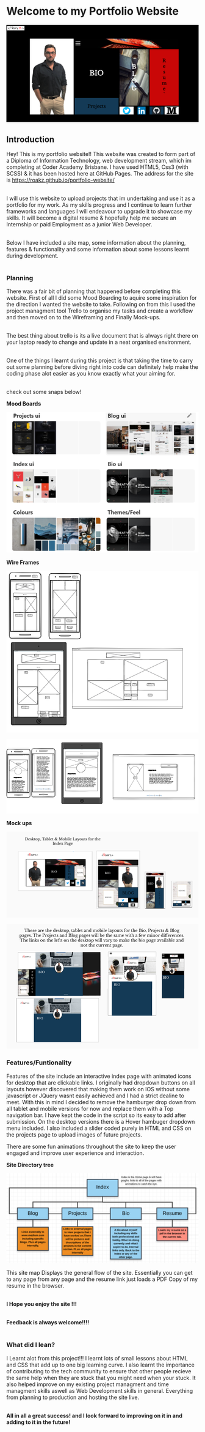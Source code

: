 <h1>Welcome to my Portfolio Website</h1>


![Picutre of Index page wireframes for project.](project-pictures/home-page.PNG)<br>


<h2>Introduction</h2>

Hey! This is my portfolio website!! This website was created to form part of a Diploma of Information Technology, web development stream, which im completing at Coder Academy Brisbane. I have used HTML5, Css3 (with SCSS) & it has been hosted here at GitHub Pages. The address for the site is https://roakz.github.io/portfolio-website/ <br><br>

I will use this website to upload projects that im undertaking and use it as a portfolio for my work. As my skills progress and I continue to learn further frameworks and languages I will endeavour to upgrade it to showcase my skills. It will become a digital resume & hopefully help me secure an Internship or paid Employment as a junior Web Developer.<br><br>

Below I have included a site map, some information about the planning, features & functionality and some information about some lessons learnt during development.<br><br>


<h3>Planning</h3>

There was a fair bit of planning that happened before completing this website. First of all I did some Mood Boarding to aquire some inspiration for the direction I wanted the website to take. Following on from this I used the project managment tool Trello to organise my tasks and create a workflow and then moved on to the Wireframing and Finally Mock-ups. <br><br>

The best thing about trello is its a live document that is always right there on your laptop ready to change and update in a neat organised environment.<br><br>

One of the things I learnt during this project is that taking the time to carry out some planning before diving right into code can definitely help make the coding phase alot easier as you know exactly what your aiming for.<br><br>

check out some snaps below!<br>

**Mood Boards**<br>

![Picutre of Index page wireframes for project.](project-pictures/mood-boards.PNG)<br>


**Wire Frames**<br>

![Picutre of Index page wireframes for project.](project-pictures/wireframes.PNG)<br>

![Picture of bio, blog & projects wireframes for project.](project-pictures/bio-wires.PNG)<br>


**Mock ups**<br>

![Picture of project wireframes.](project-pictures/index-layouts.PNG)<br>

![Picture of the mobile layout](project-pictures/bio-blog-projects-layout.PNG)<br>

<h3>Features/Funtionality</h3>

Features of the site include an interactive index page with animated icons for desktop that are clickable links. I originally had dropdown buttons on all layouts however discovered that making them work on IOS without some javascript or JQuery wasnt easily achieved and I had a strict dealine to meet. With this in mind I decided to remove the hamburger drop down from all tablet and mobile versions for now and replace them with a Top navigation bar. I have kept the code in the script so its easy to add after submission. On the desktop versions there is a Hover hambuger dropdown menu included.  I also included a slider coded purely in HTML and CSS on the projects page to upload images of future projects.

There are some fun animations throughout the site to keep the user engaged and improve user experience and interaction.

**Site Directory tree**<br>

![Picture of project wireframes.](project-pictures/site-directory-tree.PNG)<br>

This site map Displays the general flow of the site. Essentially you can get to any page from any page and the resume link just loads a PDF Copy of my resume in the browser.<br><br>

**I Hope you enjoy the site !!!**<br><br>

**Feedback is always welcome!!!!**<br><br>

<h3>What did I lean?</h3>

I Learnt alot from this project!!! I learnt lots of small lessons about HTML and CSS that add up to one big learning curve. I also learnt the importance of contributing to the tech community to ensure that other people recieve the same help when they are stuck that you might need when your stuck. It also helped improve on my existing project managment and time managment skills aswell as Web Development skills in general. Everything from planning to production and hosting the site live.<br><br>

**All in all a great success! and I look forward to improving on it in and adding to it in the future!**